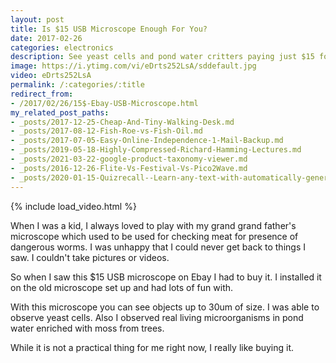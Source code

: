```yaml
---
layout: post
title: Is $15 USB Microscope Enough For You?
date: 2017-02-26
categories: electronics
description: See yeast cells and pond water critters paying just $15 for an USB microscope.
image: https://i.ytimg.com/vi/eDrts252LsA/sddefault.jpg
video: eDrts252LsA
permalink: /:categories/:title
redirect_from:
- /2017/02/26/15$-Ebay-USB-Microscope.html
my_related_post_paths:
- _posts/2017-12-25-Cheap-And-Tiny-Walking-Desk.md
- _posts/2017-08-12-Fish-Roe-vs-Fish-Oil.md
- _posts/2017-07-05-Easy-Online-Independence-1-Mail-Backup.md
- _posts/2019-05-18-Highly-Compressed-Richard-Hamming-Lectures.md
- _posts/2021-03-22-google-product-taxonomy-viewer.md
- _posts/2016-12-26-Flite-Vs-Festival-Vs-Pico2Wave.md
- _posts/2020-01-15-Quizrecall--Learn-any-text-with-automatically-generated-quiz.md
---
```




{% include load_video.html %}

When I was a kid, I always loved to play with my grand grand father's microscope which used to be used for checking meat for presence of dangerous worms.
I was unhappy that I could never get back to things I saw. I couldn't take pictures or videos.

So when I saw this $15 USB microscope on Ebay I had to buy it. I installed it on the old microscope set up and had lots of fun with.

With this microscope you can see objects up to 30um of size. I was able to observe yeast cells. Also I observed real living microorganisms in pond water enriched with moss from trees.

While it is not a practical thing for me right now, I really like buying it.


